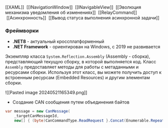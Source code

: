 [[XAML]]
 [[INavigationWindow]]
 [[INavigableView]]
 [[Эволюция механизма уведомления об изменениях]]
 [[RelayCommand]]
 [[Асинхронность]]
 [[Вывод статуса выполнения асинхронной задачи]]
### Фреймворки

- **.NET8** - актуальный кроссплатформенный
-  **.NET Framework** - ориентирован на Windows, с 2019 не развивается



Экземпляр класса `System.Reflection.Assembly` (Assembly - сборка), представляющий текущую сборку, в которой выполняется код. Класс `Assembly` предоставляет методы для работы с метаданными и ресурсами сборки. Используя этот класс, вы можете получить доступ к встроенным ресурсам (Embedded Resources) и другим элементам сборки.

![[Pasted image 20240521165349.png]]

- Создание CAN сообщения путем объединения байтов
```csharp
var message = new CanMessage(
    _targetCanMessageId, 
    new[] { (byte)CanCommandType.ReadRequest }.Concat(Enumerable.Repeat((byte)0, 7)).ToArray());
```

```csharp

```

```csharp

```

```csharp

```

```csharp

```